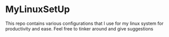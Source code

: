 # MyLinuxSetUp
This repo contains various configurations that I use for my linux system for productivity and ease. Feel free to tinker around and give suggestions
